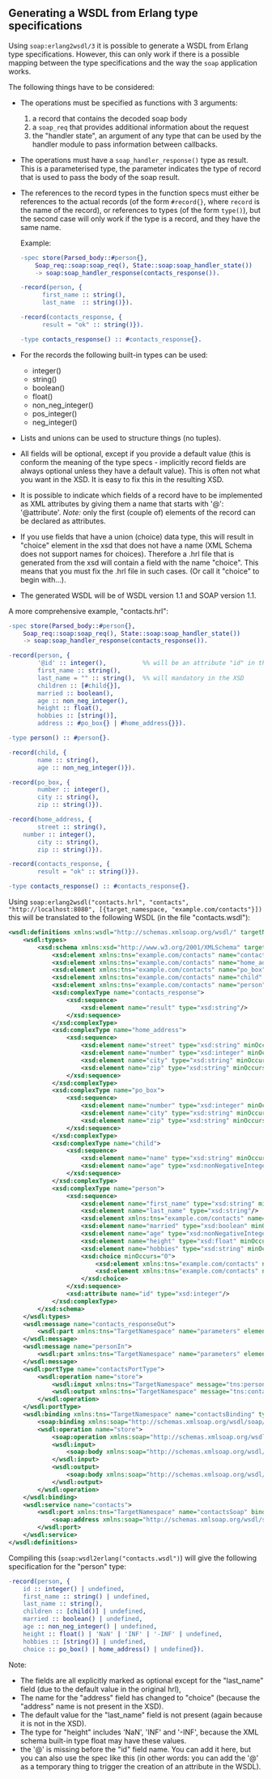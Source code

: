## Generating a WSDL from Erlang type specifications ##

Using `soap:erlang2wsdl/3` it is possible to generate a WSDL from Erlang type
specifications. However, this can only work if there is a possible mapping
between the type specifications and the way the `soap` application works.

The following things have to be considered:

* The operations must be specified as functions with 3 arguments: 
  1. a record that contains the decoded soap body
  2. a `soap_req` that provides additional information about the request
  3. the "handler state", an argument of any type that can be used by the
  handler module to pass information between callbacks.

* The operations must have a `soap_handler_response()` type as result. This
  is a parameterised type, the parameter indicates the type of record that
  is used to pass the body of the soap result.

* The references to the record types in the function specs must either be
  references to the actual records (of the form `#record{}`, where `record`
  is the name of the record), or references to types (of the form `type()`),
  but the second case will only work if the type is a record, and they have
  the same name.
  
  Example:

  ```erlang
  -spec store(Parsed_body::#person{},
      Soap_req::soap:soap_req(), State::soap:soap_handler_state())
      -> soap:soap_handler_response(contacts_response()).

  -record(person, {
        first_name :: string(),
        last_name  :: string()}).

  -record(contacts_response, {
        result = "ok" :: string()}).

  -type contacts_response() :: #contacts_response{}.
  ```

* For the records the following built-in types can be used:
  - integer()
  - string()
  - boolean()
  - float()
  - non_neg_integer()
  - pos_integer()
  - neg_integer()

* Lists and unions can be used to structure things (no tuples).

* All fields will be optional, except if you provide a default value (this is 
conform the meaning of the type specs - implicitly record fields are always
optional unless they have a default value). This is often not what you 
want in the XSD. It is easy to fix this in the resulting XSD.

* It is possible to indicate which fields of a record have to be implemented 
as XML attributes by giving them a name that starts with '@': '@attribute'.
_Note:_ only the first (couple of) elements of the record can be 
declared as attributes.

* If you use fields that have a union (choice) data type, this will result
in "choice" element in the xsd that does not have a name (XML Schema does not
support names for choices).  Therefore a .hrl file that is generated from
the xsd will contain a field with the name "choice". This means that you
must fix the .hrl file in such cases. (Or call it "choice" to begin
with...).

* The generated WSDL will be of WSDL version 1.1 and SOAP version 1.1.

A more comprehensive example, "contacts.hrl":

```erlang
-spec store(Parsed_body::#person{},
    Soap_req::soap:soap_req(), State::soap:soap_handler_state())
    -> soap:soap_handler_response(contacts_response()).

-record(person, {
        '@id' :: integer(),          %% will be an attribute "id" in the XML
        first_name :: string(),
        last_name = "" :: string(),  %% will mandatory in the XSD
        children :: [#child{}],
        married :: boolean(),
        age :: non_neg_integer(),
        height :: float(),
        hobbies :: [string()],
        address :: #po_box{} | #home_address{}}).

-type person() :: #person{}.

-record(child, {
        name :: string(),
        age :: non_neg_integer()}).

-record(po_box, {
        number :: integer(),
        city :: string(),
        zip :: string()}).

-record(home_address, {
        street :: string(),
	number :: integer(),
        city :: string(),
        zip :: string()}).

-record(contacts_response, {
        result = "ok" :: string()}).

-type contacts_response() :: #contacts_response{}.
```

Using `soap:erlang2wsdl("contacts.hrl", "contacts", "http://localhost:8080",
[{target_namespace, "example.com/contacts"}])` this will be translated to
the following WSDL (in the file "contacts.wsdl"):

```xml
<wsdl:definitions xmlns:wsdl="http://schemas.xmlsoap.org/wsdl/" targetNamespace="example.com/contacts">
    <wsdl:types>
        <xsd:schema xmlns:xsd="http://www.w3.org/2001/XMLSchema" targetNamespace="example.com/contacts" elementFormDefault="qualified" attributeFormDefault="unqualified">
            <xsd:element xmlns:tns="example.com/contacts" name="contacts_response" type="tns:contacts_response"/>
            <xsd:element xmlns:tns="example.com/contacts" name="home_address" type="tns:home_address"/>
            <xsd:element xmlns:tns="example.com/contacts" name="po_box" type="tns:po_box"/>
            <xsd:element xmlns:tns="example.com/contacts" name="child" type="tns:child"/>
            <xsd:element xmlns:tns="example.com/contacts" name="person" type="tns:person"/>
            <xsd:complexType name="contacts_response">
                <xsd:sequence>
                    <xsd:element name="result" type="xsd:string"/>
                </xsd:sequence>
            </xsd:complexType>
            <xsd:complexType name="home_address">
                <xsd:sequence>
                    <xsd:element name="street" type="xsd:string" minOccurs="0"/>
                    <xsd:element name="number" type="xsd:integer" minOccurs="0"/>
                    <xsd:element name="city" type="xsd:string" minOccurs="0"/>
                    <xsd:element name="zip" type="xsd:string" minOccurs="0"/>
                </xsd:sequence>
            </xsd:complexType>
            <xsd:complexType name="po_box">
                <xsd:sequence>
                    <xsd:element name="number" type="xsd:integer" minOccurs="0"/>
                    <xsd:element name="city" type="xsd:string" minOccurs="0"/>
                    <xsd:element name="zip" type="xsd:string" minOccurs="0"/>
                </xsd:sequence>
            </xsd:complexType>
            <xsd:complexType name="child">
                <xsd:sequence>
                    <xsd:element name="name" type="xsd:string" minOccurs="0"/>
                    <xsd:element name="age" type="xsd:nonNegativeInteger" minOccurs="0"/>
                </xsd:sequence>
            </xsd:complexType>
            <xsd:complexType name="person">
                <xsd:sequence>
                    <xsd:element name="first_name" type="xsd:string" minOccurs="0"/>
                    <xsd:element name="last_name" type="xsd:string"/>
                    <xsd:element xmlns:tns="example.com/contacts" name="children" type="tns:child" minOccurs="0" maxOccurs="unbounded"/>
                    <xsd:element name="married" type="xsd:boolean" minOccurs="0"/>
                    <xsd:element name="age" type="xsd:nonNegativeInteger" minOccurs="0"/>
                    <xsd:element name="height" type="xsd:float" minOccurs="0"/>
                    <xsd:element name="hobbies" type="xsd:string" minOccurs="0" maxOccurs="unbounded"/>
                    <xsd:choice minOccurs="0">
                        <xsd:element xmlns:tns="example.com/contacts" name="po_box" type="tns:po_box"/>
                        <xsd:element xmlns:tns="example.com/contacts" name="home_address" type="tns:home_address"/>
                    </xsd:choice>
                </xsd:sequence>
                <xsd:attribute name="id" type="xsd:integer"/>
            </xsd:complexType>
        </xsd:schema>
    </wsdl:types>
    <wsdl:message name="contacts_responseOut">
        <wsdl:part xmlns:tns="TargetNamespace" name="parameters" element="tns:contacts_response"/>
    </wsdl:message>
    <wsdl:message name="personIn">
        <wsdl:part xmlns:tns="TargetNamespace" name="parameters" element="tns:person"/>
    </wsdl:message>
    <wsdl:portType name="contactsPortType">
        <wsdl:operation name="store">
            <wsdl:input xmlns:tns="TargetNamespace" message="tns:personIn"/>
            <wsdl:output xmlns:tns="TargetNamespace" message="tns:contacts_responseOut"/>
        </wsdl:operation>
    </wsdl:portType>
    <wsdl:binding xmlns:tns="TargetNamespace" name="contactsBinding" type="tns:contactsPortType">
        <soap:binding xmlns:soap="http://schemas.xmlsoap.org/wsdl/soap/" transport="http://schemas.xmlsoap.org/soap/http"/>
        <wsdl:operation name="store">
            <soap:operation xmlns:soap="http://schemas.xmlsoap.org/wsdl/soap/" soapAction="store" style="document"/>
            <wsdl:input>
                <soap:body xmlns:soap="http://schemas.xmlsoap.org/wsdl/soap/" use="literal"/>
            </wsdl:input>
            <wsdl:output>
                <soap:body xmlns:soap="http://schemas.xmlsoap.org/wsdl/soap/" use="literal"/>
            </wsdl:output>
        </wsdl:operation>
    </wsdl:binding>
    <wsdl:service name="contacts">
        <wsdl:port xmlns:tns="TargetNamespace" name="contactsSoap" binding="tns:contactsBinding">
            <soap:address xmlns:soap="http://schemas.xmlsoap.org/wsdl/soap/" location="http://localhost:8080"/>
        </wsdl:port>
    </wsdl:service>
</wsdl:definitions>

```

Compiling this (`soap:wsdl2erlang("contacts.wsdl")`) will give the
following specification for the "person" type:


```erlang
-record(person, {
	id :: integer() | undefined,
	first_name :: string() | undefined,
	last_name :: string(),
	children :: [child()] | undefined,
	married :: boolean() | undefined,
	age :: non_neg_integer() | undefined,
	height :: float() | 'NaN' | 'INF' | '-INF' | undefined,
	hobbies :: [string()] | undefined,
	choice :: po_box() | home_address() | undefined}).
```

Note: 
* The fields are all explicitly marked as optional except for the
"last_name" field (due to the default value in the original hrl), 
* The name for the "address" field has changed to "choice" (because
the "address" name is not present in the XSD).
* The default value for the "last_name" field is not present (again because
it is not in the XSD).
* The type for "height" includes 'NaN', 'INF' and '-INF', because the XML
  schema built-in type float may have these values.
* the '@' is missing before the "id" field name. You can add it here, but
  you can also use the spec like this (in other words: you can add the '@'
  as a temporary thing to trigger the creation of an attribute in the
  WSDL).

